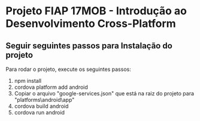 # Projeto FIAP 17MOB - Introdução ao Desenvolvimento Cross-Platform




## Seguir seguintes passos para Instalação do projeto
Para rodar o projeto, execute os seguintes passos:

1. npm install
2. cordova platform add android
3. Copiar o arquivo "google-services.json" que está na raiz do projeto para "platforms\android\app"
4. cordova build android
5. cordova run android
